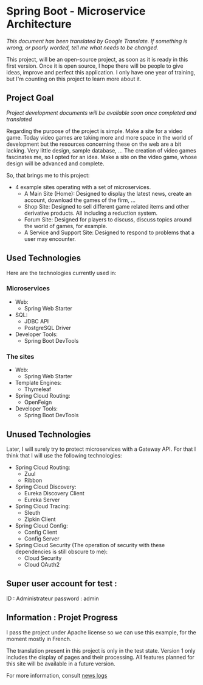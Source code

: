 # Spring Boot - Microservice Architecture

<i>This document has been translated by Google Translate. If something is wrong, or poorly worded, tell me what needs to be changed.</i>

This project, will be an open-source project, as soon as it is ready in this first version. Once it is open source, I hope there will be people to give ideas, improve and perfect this application. I only have one year of training, but I'm counting on this project to learn more about it.


## Project Goal

<i>Project development documents will be available soon once completed and translated</i>

Regarding the purpose of the project is simple. Make a site for a video game. Today video games are taking more and more space in the world of development but the resources concerning these on the web are a bit lacking. Very little design, sample database, ...
The creation of video games fascinates me, so I opted for an idea. Make a site on the video game, whose design will be advanced and complete.

So, that brings me to this project:

- 4 example sites operating with a set of microservices.
  - A Main Site (Home): Designed to display the latest news, create an account, download the games of the firm, ...
  - Shop Site: Designed to sell different game related items and other derivative products. All including a reduction system.
  - Forum Site: Designed for players to discuss, discuss topics around the world of games, for example.
  - A Service and Support Site: Designed to respond to problems that a user may encounter.


## Used Technologies

Here are the technologies currently used in:

### Microservices

- Web:
  - Spring Web Starter
- SQL:
  - JDBC API
  - PostgreSQL Driver
- Developer Tools:
  - Spring Boot DevTools

### The sites

- Web:
  - Spring Web Starter
- Template Engines:
  - Thymeleaf
- Spring Cloud Routing:
  - OpenFeign
- Developer Tools:
  - Spring Boot DevTools

## Unused Technologies

Later, I will surely try to protect microservices with a Gateway API. For that I think that I will use the following technologies:

- Spring Cloud Routing:
  - Zuul
  - Ribbon
- Spring Cloud Discovery:
  - Eureka Discovery Client
  - Eureka Server
- Spring Cloud Tracing:
  - Sleuth
  - Zipkin Client
- Spring Cloud Config:
  - Config Client
  - Config Server
- Spring Cloud Security (The operation of security with these dependencies is still obscure to me):
  - Cloud Security
  - Cloud OAuth2

## Super user account for test :

ID : Administrateur
password : admin

## Information : Projet Progress

I pass the project under Apache license so we can use this example, for the moment mostly in French.

The translation present in this project is only in the test state. Version 1 only includes the display of pages and their processing. All features planned for this site will be available in a future version.

For more information, consult [news logs](https://github.com/Alphamplyer/IYARD-Project/edit/master/newsLogs.md) 
